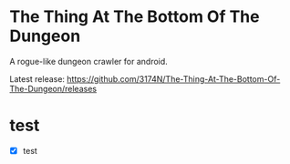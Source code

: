 # The Thing At The Bottom Of The Dungeon
A rogue-like dungeon crawler for android.

Latest release: https://github.com/3174N/The-Thing-At-The-Bottom-Of-The-Dungeon/releases

# test
- [x] test
